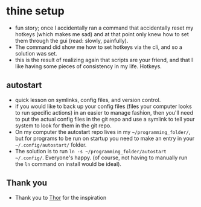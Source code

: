 # thine setup
- fun story; once I accidentally ran a command that accidentally reset my hotkeys (which makes me sad) and at that point only knew how to set them through the gui (read: slowly, painfully).
- The command did show me how to set hotkeys via the cli, and so a solution was set.
- this is the result of realizing again that scripts are your friend, and that I like having some pieces of consistency in my life. Hotkeys.
## autostart
- quick lesson on symlinks, config files, and version control.
- if you would like to back up your config files (files your computer looks to run specific actions) in an easier to manage fashion, then you'll need to put the actual config files in the git repo and use a symlink to tell your system to look for them in the git repo.
- On my computer the autostart repo lives in my `~/programming_folder/`, but for programs to be run on startup you need to make an entry in your `~/.config/autostart/` folder. 
- The solution is to run `ln -s ~/programming_folder/autostart ~/.config/`. Everyone's happy. (of course, not having to manually run the `ln` command on install would be ideal).
## Thank you
- Thank you to [Thor](https://github.com/thor314/.setup) for the inspiration